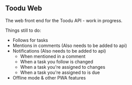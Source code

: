 ## Toodu Web

The web front end for the Toodu API - work in progress.

Things still to do:
  - Follows for tasks
  - Mentions in comments (Also needs to be added to api)
  - Notifications (Also needs to be added to api)
    - When mentioned in a comment
    - When a task you follow is changed
    - When a task you're assigned to changes
    - When a task you're assigned to is due
  - Offline mode & other PWA features
